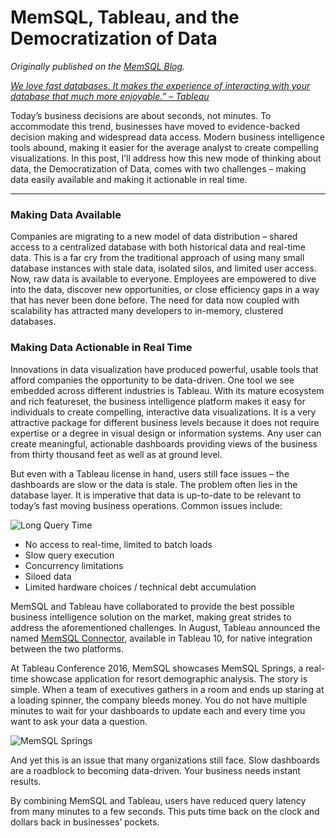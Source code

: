 # MemSQL, Tableau, and the Democratization of Data
_Originally published on the [MemSQL Blog](http://blog.memsql.com/memsql-tableau-and-the-democratization-of-data/)._

_[We love fast databases. It makes the experience of interacting with your database that much more enjoyable.” – Tableau](https://www.tableau.com/about/blog/2016/8/tableau-10-includes-even-more-data-source-options-57505)_

Today’s business decisions are about seconds, not minutes. To accommodate this trend, businesses have moved to evidence-backed decision making and widespread data access. Modern business intelligence tools abound, making it easier for the average analyst to create compelling visualizations. In this post, I’ll address how this new mode of thinking about data, the Democratization of Data, comes with two challenges – making data easily available and making it actionable in real time.

---

### Making Data Available
Companies are migrating to a new model of data distribution – shared access to a centralized database with both historical data and real-time data. This is a far cry from the traditional approach of using many small database instances with stale data, isolated silos, and limited user access. Now, raw data is available to everyone. Employees are empowered to dive into the data, discover new opportunities, or close efficiency gaps in a way that has never been done before. The need for data now coupled with scalability has attracted many developers to in-memory, clustered databases.

### Making Data Actionable in Real Time
Innovations in data visualization have produced powerful, usable tools that afford companies the opportunity to be data-driven. One tool we see embedded across different industries is Tableau. With its mature ecosystem and rich featureset, the business intelligence platform makes it easy for individuals to create compelling, interactive data visualizations. It is a very attractive package for different business levels because it does not require expertise or a degree in visual design or information systems. Any user can create meaningful, actionable dashboards providing views of the business from thirty thousand feet as well as at ground level.

But even with a Tableau license in hand, users still face issues – the dashboards are slow or the data is stale. The problem often lies in the database layer. It is imperative that data is up-to-date to be relevant to today’s fast moving business operations. Common issues include:

![Long Query Time](https://storage.googleapis.com/eklhad-web-images-public/query-time.gif)

- No access to real-time, limited to batch loads
- Slow query execution
- Concurrency limitations
- Siloed data
- Limited hardware choices / technical debt accumulation

MemSQL and Tableau have collaborated to provide the best possible business intelligence solution on the market, making great strides to address the aforementioned challenges. In August, Tableau announced the named [MemSQL Connector](https://help.tableau.com/current/pro/desktop/en-us/examples_memsql.htm), available in Tableau 10, for native integration between the two platforms.

At Tableau Conference 2016, MemSQL showcases MemSQL Springs, a real-time showcase application for resort demographic analysis. The story is simple. When a team of executives gathers in a room and ends up staring at a loading spinner, the company bleeds money. You do not have multiple minutes to wait for your dashboards to update each and every time you want to ask your data a question.

![MemSQL Springs](https://storage.googleapis.com/eklhad-web-images-public/memsql-springs.gif)

And yet this is an issue that many organizations still face. Slow dashboards are a roadblock to becoming data-driven. Your business needs instant results.

By combining MemSQL and Tableau, users have reduced query latency from many minutes to a few seconds. This puts time back on the clock and dollars back in businesses’ pockets.